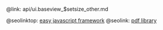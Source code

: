 @link: api/ui.baseview_$setsize_other.md

@seolinktop: [easy javascript framework](https://webix.com)
@seolink: [pdf library](https://webix.com/widget/html5_pdf_viewer/)